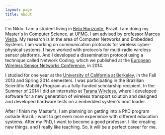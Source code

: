 ```yaml
---
layout: page
title: About
---
```


I'm Nildo. I am a student living in [Belo Horizonte](https://en.wikipedia.org/wiki/Belo_Horizonte), Brazil. I am doing my Master's in Computer Science, at [UFMG](http://ufmg.br). I am advised by professor [Marcos Vieira](http://homepages.dcc.ufmg.br/~mmvieira). My research is in the area of Computer Networks and Embedded Systems. I am working on communication protocols for wireless cyber-physical systems. I have worked with protocols for multi-radio wireless sensor platforms. And I developed a dissemination protocol using a technique called Network Coding, which we published at the [European Wireless Sensor Networks Conference](http://www.cs.ox.ac.uk/ewsn14/), in 2014.

I studied for one year at the [University of California at Berkeley](http://berkeley.edu), in the Fall 2013 and Spring 2014 semesters. I was participating in the Brazilian Scientific Mobility Program as a fully-funded scholarship recipient. In the Summer of 2014 I did an internship at [Tarana Wireless](https://www.taranawireless.com/), where I developed software for a new generation of wireless transport solution and designed and developed hardware tests on a embedded system's boot loader.

After I finish my Master's, I am planning on getting into a PhD program outside Brazil. I want to get even more experience with different education systems. After my PhD, I want to become a good professor. I like creating new things, and I really like teaching. So, it will be a perfect career for me.
